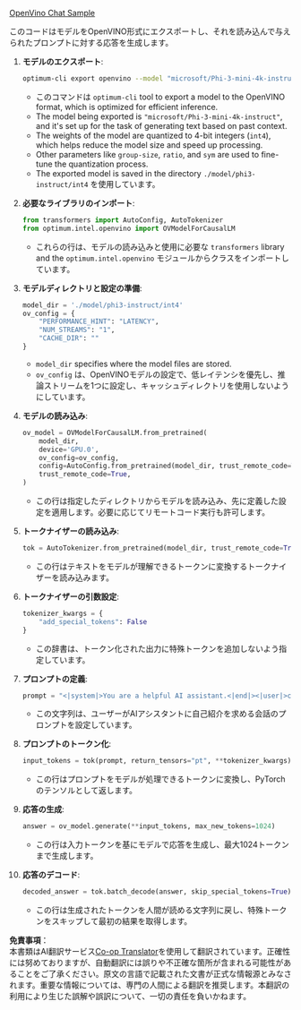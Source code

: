 <!--
CO_OP_TRANSLATOR_METADATA:
{
  "original_hash": "a2a54312eea82ac654fb0f6d39b1f772",
  "translation_date": "2025-05-08T05:42:34+00:00",
  "source_file": "md/02.Application/01.TextAndChat/Phi3/E2E_OpenVino_Chat.md",
  "language_code": "ja"
}
-->
[OpenVino Chat Sample](../../../../../../code/06.E2E/E2E_OpenVino_Chat_Phi3-instruct.ipynb)

このコードはモデルをOpenVINO形式にエクスポートし、それを読み込んで与えられたプロンプトに対する応答を生成します。

1. **モデルのエクスポート**:  
   ```bash
   optimum-cli export openvino --model "microsoft/Phi-3-mini-4k-instruct" --task text-generation-with-past --weight-format int4 --group-size 128 --ratio 0.6 --sym --trust-remote-code ./model/phi3-instruct/int4
   ```  
   - このコマンドは `optimum-cli` tool to export a model to the OpenVINO format, which is optimized for efficient inference.
   - The model being exported is `"microsoft/Phi-3-mini-4k-instruct"`, and it's set up for the task of generating text based on past context.
   - The weights of the model are quantized to 4-bit integers (`int4`), which helps reduce the model size and speed up processing.
   - Other parameters like `group-size`, `ratio`, and `sym` are used to fine-tune the quantization process.
   - The exported model is saved in the directory `./model/phi3-instruct/int4` を使用しています。

2. **必要なライブラリのインポート**:  
   ```python
   from transformers import AutoConfig, AutoTokenizer
   from optimum.intel.openvino import OVModelForCausalLM
   ```  
   - これらの行は、モデルの読み込みと使用に必要な `transformers` library and the `optimum.intel.openvino` モジュールからクラスをインポートしています。

3. **モデルディレクトリと設定の準備**:  
   ```python
   model_dir = './model/phi3-instruct/int4'
   ov_config = {
       "PERFORMANCE_HINT": "LATENCY",
       "NUM_STREAMS": "1",
       "CACHE_DIR": ""
   }
   ```  
   - `model_dir` specifies where the model files are stored.
   - `ov_config` は、OpenVINOモデルの設定で、低レイテンシを優先し、推論ストリームを1つに設定し、キャッシュディレクトリを使用しないようにしています。

4. **モデルの読み込み**:  
   ```python
   ov_model = OVModelForCausalLM.from_pretrained(
       model_dir,
       device='GPU.0',
       ov_config=ov_config,
       config=AutoConfig.from_pretrained(model_dir, trust_remote_code=True),
       trust_remote_code=True,
   )
   ```  
   - この行は指定したディレクトリからモデルを読み込み、先に定義した設定を適用します。必要に応じてリモートコード実行も許可します。

5. **トークナイザーの読み込み**:  
   ```python
   tok = AutoTokenizer.from_pretrained(model_dir, trust_remote_code=True)
   ```  
   - この行はテキストをモデルが理解できるトークンに変換するトークナイザーを読み込みます。

6. **トークナイザーの引数設定**:  
   ```python
   tokenizer_kwargs = {
       "add_special_tokens": False
   }
   ```  
   - この辞書は、トークン化された出力に特殊トークンを追加しないよう指定しています。

7. **プロンプトの定義**:  
   ```python
   prompt = "<|system|>You are a helpful AI assistant.<|end|><|user|>can you introduce yourself?<|end|><|assistant|>"
   ```  
   - この文字列は、ユーザーがAIアシスタントに自己紹介を求める会話のプロンプトを設定しています。

8. **プロンプトのトークン化**:  
   ```python
   input_tokens = tok(prompt, return_tensors="pt", **tokenizer_kwargs)
   ```  
   - この行はプロンプトをモデルが処理できるトークンに変換し、PyTorchのテンソルとして返します。

9. **応答の生成**:  
   ```python
   answer = ov_model.generate(**input_tokens, max_new_tokens=1024)
   ```  
   - この行は入力トークンを基にモデルで応答を生成し、最大1024トークンまで生成します。

10. **応答のデコード**:  
    ```python
    decoded_answer = tok.batch_decode(answer, skip_special_tokens=True)[0]
    ```  
    - この行は生成されたトークンを人間が読める文字列に戻し、特殊トークンをスキップして最初の結果を取得します。

**免責事項**：  
本書類はAI翻訳サービス[Co-op Translator](https://github.com/Azure/co-op-translator)を使用して翻訳されています。正確性には努めておりますが、自動翻訳には誤りや不正確な箇所が含まれる可能性があることをご了承ください。原文の言語で記載された文書が正式な情報源とみなされます。重要な情報については、専門の人間による翻訳を推奨します。本翻訳の利用により生じた誤解や誤訳について、一切の責任を負いかねます。